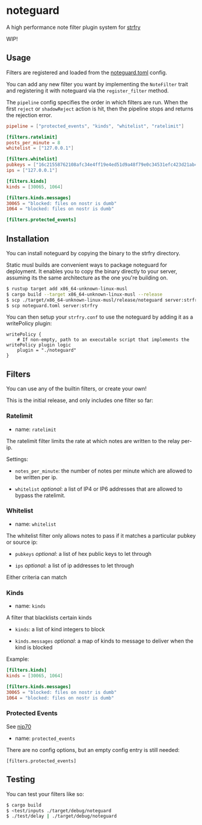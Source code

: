 
# noteguard

A high performance note filter plugin system for [strfry]

WIP!

## Usage

Filters are registered and loaded from the [noteguard.toml](noteguard.toml) config.

You can add any new filter you want by implementing the `NoteFilter` trait and registering it with noteguard via the `register_filter` method.

The `pipeline` config specifies the order in which filters are run. When the first `reject` or `shadowReject` action is hit, then the pipeline stops and returns the rejection error.

```toml
pipeline = ["protected_events", "kinds", "whitelist", "ratelimit"]

[filters.ratelimit]
posts_per_minute = 8
whitelist = ["127.0.0.1"]

[filters.whitelist]
pubkeys = ["16c21558762108afc34e4ff19e4ed51d9a48f79e0c34531efc423d21ab435e93"]
ips = ["127.0.0.1"]

[filters.kinds]
kinds = [30065, 1064]

[filters.kinds.messages]
30065 = "blocked: files on nostr is dumb"
1064 = "blocked: files on nostr is dumb"

[filters.protected_events]
```

## Installation

You can install noteguard by copying the binary to the strfry directory.

Static musl builds are convenient ways to package noteguard for deployment. It enables you to copy the binary directly to your server, assuming its the same architecture as the one you're building on.

```sh
$ rustup target add x86_64-unknown-linux-musl
$ cargo build --target x86_64-unknown-linux-musl --release
$ scp ./target/x86_64-unknown-linux-musl/release/noteguard server:strfry
$ scp noteguard.toml server:strfry
```

You can then setup your `strfry.conf` to use the noteguard by adding it as a writePolicy plugin:

```
writePolicy {
    # If non-empty, path to an executable script that implements the writePolicy plugin logic
    plugin = "./noteguard"
}
```

## Filters

You can use any of the builtin filters, or create your own!

This is the initial release, and only includes one filter so far:

### Ratelimit

* name: `ratelimit`

The ratelimit filter limits the rate at which notes are written to the relay per-ip.

Settings:

- `notes_per_minute`: the number of notes per minute which are allowed to be written per ip.

- `whitelist` *optional*: a list of IP4 or IP6 addresses that are allowed to bypass the ratelimit.

### Whitelist

* name: `whitelist`

The whitelist filter only allows notes to pass if it matches a particular pubkey or source ip:

- `pubkeys` *optional*: a list of hex public keys to let through

- `ips` *optional*: a list of ip addresses to let through

Either criteria can match

### Kinds

* name: `kinds`

A filter that blacklists certain kinds

- `kinds`: a list of kind integers to block

- `kinds.messages` *optional*: a map of kinds to message to deliver when the kind is blocked

Example:

```toml
[filters.kinds]
kinds = [30065, 1064]

[filters.kinds.messages]
30065 = "blocked: files on nostr is dumb"
1064 = "blocked: files on nostr is dumb"
```

### Protected Events

See [nip70]

* name: `protected_events`

There are no config options, but an empty config entry is still needed:

`[filters.protected_events]`

## Testing

You can test your filters like so:

```sh
$ cargo build
$ <test/inputs ./target/debug/noteguard
$ ./test/delay | ./target/debug/noteguard
```

[strfry]: https://github.com/hoytech/strfry
[nip70]: https://github.com/nostr-protocol/nips/blob/protected-events-tag/70.md
